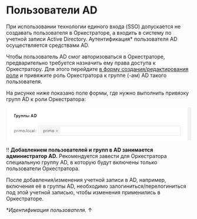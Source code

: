 # Пользователи AD

При использовании технологии единого входа (SSO) допускается не создавать пользователя в Оркестраторе, а входить в систему по учетной записи Active Directory. Аутентификация\* пользователя AD осуществляется средствами AD.

Чтобы пользователь AD смог авторизоваться в Оркестраторе, предварительно требуется назначить ему права доступа к Оркестратору. Для этого перейдите [в форму создания/редактирования роли](https://docs.primo-rpa.ru/primo-rpa/orchestrator/settings/users/roles) и привяжите роль Оркестратора к группе (-ам) AD такого пользователя. 

На рисунке ниже показано поле формы, где нужно выполнить привязку групп AD к роли Оркестратора:

![](<../../../.gitbook/assets/0 (4)>)

:bangbang: **Добавлением пользователей и групп в AD занимается администратор AD.** Рекомендуется завести для Оркестратора специальную группу AD, в которую будут включены только пользователи Оркестратора.

После добавления/изменения учетной записи в AD, например, включения её в группы AD, необходимо залогиниться/перелогиниться под этой учетной записью, чтобы изменения применились в Оркестраторе.



\*_Идентификация пользователя._ ↑
